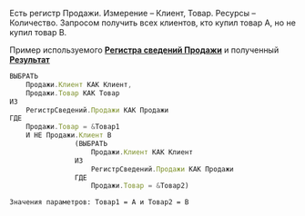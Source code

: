Есть регистр Продажи. Измерение – Клиент, Товар. Ресурсы – Количество. Запросом получить всех клиентов, кто купил товар А, но не купил товар B.

Пример используемого [__Регистра сведений Продажи__](https://github.com/EDO123498/my-projects-screens/blob/main/mission11.jpg) и полученный [__Результат__](https://github.com/EDO123498/my-projects-screens/blob/main/mission12.jpg)

```js
ВЫБРАТЬ
	Продажи.Клиент КАК Клиент,
	Продажи.Товар КАК Товар
ИЗ
	РегистрСведений.Продажи КАК Продажи
ГДЕ
	Продажи.Товар = &Товар1
	И НЕ Продажи.Клиент В
				(ВЫБРАТЬ
					Продажи.Клиент КАК Клиент
				ИЗ
					РегистрСведений.Продажи КАК Продажи
				ГДЕ
					Продажи.Товар = &Товар2)
```
`Значения параметров: Товар1 = А и Товар2 = В`
